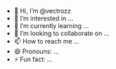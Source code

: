 - 👋 Hi, I’m @vectrozz
- 👀 I’m interested in ...
- 🌱 I’m currently learning ...
- 💞️ I’m looking to collaborate on ...
- 📫 How to reach me ...
- 😄 Pronouns: ...
- ⚡ Fun fact: ...

<!---
vectrozz/vectrozz is a ✨ special ✨ repository because its `README.md` (this file) appears on your GitHub profile.
You can click the Preview link to take a look at your changes.
--->
